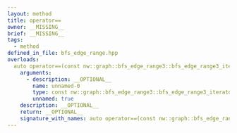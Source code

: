 ```yaml
---
layout: method
title: operator==
owner: __MISSING__
brief: __MISSING__
tags:
  - method
defined_in_file: bfs_edge_range.hpp
overloads:
  auto operator==(const nw::graph::bfs_edge_range3::bfs_edge_range3_iterator::end_sentinel_type &) const:
    arguments:
      - description: __OPTIONAL__
        name: unnamed-0
        type: const nw::graph::bfs_edge_range3::bfs_edge_range3_iterator::end_sentinel_type &
        unnamed: true
    description: __OPTIONAL__
    return: __OPTIONAL__
    signature_with_names: auto operator==(const nw::graph::bfs_edge_range3::bfs_edge_range3_iterator::end_sentinel_type &) const
---
```


